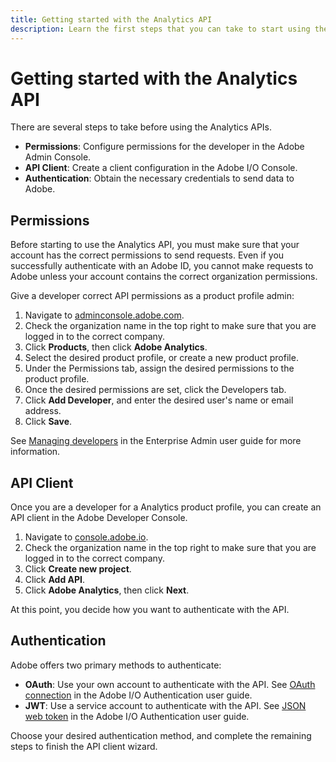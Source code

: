 ```yaml
---
title: Getting started with the Analytics API
description: Learn the first steps that you can take to start using the Analytics API.
---
```


# Getting started with the Analytics API

There are several steps to take before using the Analytics APIs.

* **Permissions**: Configure permissions for the developer in the Adobe Admin Console.
* **API Client**: Create a client configuration in the Adobe I/O Console.
* **Authentication**: Obtain the necessary credentials to send data to Adobe.

## Permissions

Before starting to use the Analytics API, you must make sure that your account has the correct permissions to send requests. Even if you successfully authenticate with an Adobe ID, you cannot make requests to Adobe unless your account contains the correct organization permissions.

Give a developer correct API permissions as a product profile admin:

1. Navigate to [adminconsole.adobe.com](https://adminconsole.adobe.com).
2. Check the organization name in the top right to make sure that you are logged in to the correct company.
3. Click **Products**, then click **Adobe Analytics**.
4. Select the desired product profile, or create a new product profile.
5. Under the Permissions tab, assign the desired permissions to the product profile.
6. Once the desired permissions are set, click the Developers tab.
7. Click **Add Developer**, and enter the desired user's name or email address.
8. Click **Save**.

See [Managing developers](https://helpx.adobe.com/enterprise/using/manage-developers.html) in the Enterprise Admin user guide for more information.

## API Client

Once you are a developer for a Analytics product profile, you can create an API client in the Adobe Developer Console.

1. Navigate to [console.adobe.io](https://console.adobe.io).
2. Check the organization name in the top right to make sure that you are logged in to the correct company.
3. Click **Create new project**.
4. Click **Add API**.
5. Click **Adobe Analytics**, then click **Next**.

At this point, you decide how you want to authenticate with the API.

## Authentication

Adobe offers two primary methods to authenticate: 

* **OAuth**: Use your own account to authenticate with the API. See [OAuth connection](https://www.adobe.io/authentication/auth-methods.html#!AdobeDocs/adobeio-auth/master/AuthenticationOverview/OAuthIntegration.md) in the Adobe I/O Authentication user guide.
* **JWT**: Use a service account to authenticate with the API. See [JSON web token](https://www.adobe.io/authentication/auth-methods.html#!AdobeDocs/adobeio-auth/master/JWT/JWTCertificate.md) in the Adobe I/O Authentication user guide.

Choose your desired authentication method, and complete the remaining steps to finish the API client wizard.
